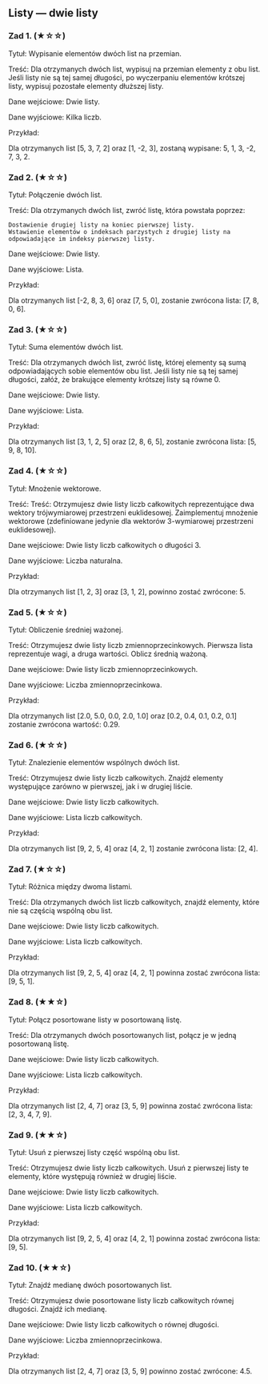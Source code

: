 ## Listy — dwie listy

### Zad 1. (★☆☆)

Tytuł: Wypisanie elementów dwóch list na przemian.

Treść: Dla otrzymanych dwóch list, wypisuj na przemian elementy z obu list. Jeśli listy nie są tej samej długości, po wyczerpaniu elementów krótszej listy, wypisuj pozostałe elementy dłuższej listy.

Dane wejściowe: Dwie listy.

Dane wyjściowe: Kilka liczb.

Przykład:

Dla otrzymanych list [5, 3, 7, 2] oraz [1, -2, 3], zostaną wypisane: 5, 1, 3, -2, 7, 3, 2.

### Zad 2. (★☆☆)

Tytuł: Połączenie dwóch list.

Treść: Dla otrzymanych dwóch list, zwróć listę, która powstała poprzez:

    Dostawienie drugiej listy na koniec pierwszej listy.
    Wstawienie elementów o indeksach parzystych z drugiej listy na odpowiadające im indeksy pierwszej listy.

Dane wejściowe: Dwie listy.

Dane wyjściowe: Lista.

Przykład:

Dla otrzymanych list [-2, 8, 3, 6] oraz [7, 5, 0], zostanie zwrócona lista: [7, 8, 0, 6].

### Zad 3. (★☆☆)

Tytuł: Suma elementów dwóch list.

Treść: Dla otrzymanych dwóch list, zwróć listę, której elementy są sumą odpowiadających sobie elementów obu list. Jeśli listy nie są tej samej długości, załóż, że brakujące elementy krótszej listy są równe 0.

Dane wejściowe: Dwie listy.

Dane wyjściowe: Lista.

Przykład:

Dla otrzymanych list [3, 1, 2, 5] oraz [2, 8, 6, 5], zostanie zwrócona lista: [5, 9, 8, 10].

### Zad 4. (★☆☆)

Tytuł: Mnożenie wektorowe.	

Treść: Treść: Otrzymujesz dwie listy liczb całkowitych reprezentujące dwa wektory trójwymiarowej przestrzeni euklidesowej. Zaimplementuj mnożenie wektorowe (zdefiniowane jedynie dla wektorów 3-wymiarowej przestrzeni euklidesowej).

Dane wejściowe: Dwie listy liczb całkowitych o długości 3.

Dane wyjściowe: Liczba naturalna.

Przykład:

Dla otrzymanych list [1, 2, 3] oraz [3, 1, 2], powinno zostać zwrócone: 5.

### Zad 5. (★☆☆)

Tytuł: Obliczenie średniej ważonej.

Treść: Otrzymujesz dwie listy liczb zmiennoprzecinkowych. Pierwsza lista reprezentuje wagi, a druga wartości. Oblicz średnią ważoną.

Dane wejściowe: Dwie listy liczb zmiennoprzecinkowych.

Dane wyjściowe: Liczba zmiennoprzecinkowa.

Przykład:

Dla otrzymanych list [2.0, 5.0, 0.0, 2.0, 1.0] oraz [0.2, 0.4, 0.1, 0.2, 0.1] zostanie zwrócona wartość: 0.29.

### Zad 6. (★☆☆)

Tytuł: Znalezienie elementów wspólnych dwóch list.

Treść: Otrzymujesz dwie listy liczb całkowitych. Znajdź elementy występujące zarówno w pierwszej, jak i w drugiej liście.

Dane wejściowe: Dwie listy liczb całkowitych.

Dane wyjściowe: Lista liczb całkowitych.

Przykład:

Dla otrzymanych list [9, 2, 5, 4] oraz [4, 2, 1] zostanie zwrócona lista: [2, 4].

### Zad 7. (★☆☆)

Tytuł: Różnica między dwoma listami.

Treść: Dla otrzymanych dwóch list liczb całkowitych, znajdź elementy, które nie są częścią wspólną obu list.

Dane wejściowe: Dwie listy liczb całkowitych.

Dane wyjściowe: Lista liczb całkowitych.

Przykład:

Dla otrzymanych list [9, 2, 5, 4] oraz [4, 2, 1] powinna zostać zwrócona lista: [9, 5, 1].

### Zad 8. (★★☆)

Tytuł: Połącz posortowane listy w posortowaną listę.

Treść: Dla otrzymanych dwóch posortowanych list, połącz je w jedną posortowaną listę.

Dane wejściowe: Dwie listy liczb całkowitych.

Dane wyjściowe: Lista liczb całkowitych.

Przykład:

Dla otrzymanych list [2, 4, 7] oraz [3, 5, 9] powinna zostać zwrócona lista: [2, 3, 4, 7, 9].

### Zad 9. (★★☆)

Tytuł: Usuń z pierwszej listy część wspólną obu list.

Treść: Otrzymujesz dwie listy liczb całkowitych. Usuń z pierwszej listy te elementy, które występują również w drugiej liście.

Dane wejściowe: Dwie listy liczb całkowitych.

Dane wyjściowe: Lista liczb całkowitych.

Przykład:

Dla otrzymanych list [9, 2, 5, 4] oraz [4, 2, 1] powinna zostać zwrócona lista: [9, 5].


### Zad 10. (★★☆)

Tytuł: Znajdź medianę dwóch posortowanych list.

Treść: Otrzymujesz dwie posortowane listy liczb całkowitych równej długości. Znajdź ich medianę.

Dane wejściowe: Dwie listy liczb całkowitych o równej długości.

Dane wyjściowe: Liczba zmiennoprzecinkowa.

Przykład:

Dla otrzymanych list [2, 4, 7] oraz [3, 5, 9] powinno zostać zwrócone: 4.5.
